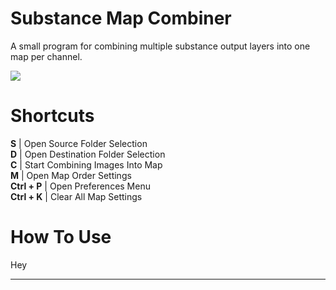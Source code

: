 Substance Map Combiner
======================
A small program for combining multiple substance output layers into one map per channel.

![](https://chi-time.github.io/assets/images/Substance-Map-Combiner-Project.jpg)

# Shortcuts  
**S**           |   Open Source Folder Selection  
**D**           |   Open Destination Folder Selection  
**C**           |   Start Combining Images Into Map  
**M**           |   Open Map Order Settings  
**Ctrl + P**    |   Open Preferences Menu  
**Ctrl + K**    |   Clear All Map Settings

# How To Use

Hey

---
